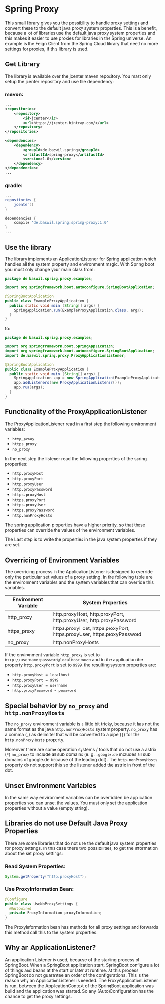 # Spring Proxy

This small library gives you the possibility to handle proxy settings 
and convert these to the default java proxy system properties.
This is a benefit, because a lot of libraries use the default java proxy system properties 
and this makes it easier to use proxies for libraries in the Spring universe.
An example is the Feign Client from the Spring Cloud library that need no more settings for proxies, 
if this library is used.  

## Get Library

The library is available over the jcenter maven repository. 
You mast only setup the jcenter repository and use the dependency:

### maven:
```xml
...
<repositories>
    <repository>
        <id>jcenter</id>
        <url>https://jcenter.bintray.com/</url>
    </repository>
</repositories>

<dependencies>
    <dependency>
        <groupId>de.baswil.spring</groupId>
        <artifactId>spring-proxy</artifactId>
        <version>1.0</version>
    </dependency>
</dependencies>
...
```
### gradle:

```groovy
...
repositories {
    jcenter()
}

dependencies {
    compile 'de.baswil.spring:spring-proxy:1.0'
}
...
``` 

## Use the library

The library implements an ApplicationListener for Spring application which handles all the system property and environment magic.
With Spring boot you must only change your main class from:
```java
package de.baswil.spring.proxy.examples;

import org.springframework.boot.autoconfigure.SpringBootApplication;

@SpringBootApplication
public class ExampleProxyApplication {
  public static void main (String[] args) {
    SpringApplication.run(ExampleProxyApplication.class, args);
  }
}
```

to:
```java
package de.baswil.spring.proxy.examples;

import org.springframework.boot.SpringApplication;
import org.springframework.boot.autoconfigure.SpringBootApplication;
import de.baswil.spring.proxy.ProxyApplicationListener;

@SpringBootApplication
public class ExampleProxyApplication {
  public static void main (String[] args) {
    SpringApplication app = new SpringApplication(ExampleProxyApplication.class);
    app.addListeners(new ProxyApplicationListener());
    app.run(args);
  }
}
```

## Functionality of the ProxyApplicationListener

The ProxyApplicationListener read in a first step the following environment variables:
 - `http_proxy`
 - `https_proxy` 
 - `no_proxy`

In the next step the listener read the following properties of the spring properties:
 - `http.proxyHost`  
 - `http.proxyPort`  
 - `http.proxyUser`  
 - `http.proxyPassword`  
 - `https.proxyHost`  
 - `https.proxyPort`  
 - `https.proxyUser`  
 - `https.proxyPassword`
 - `http.nonProxyHosts`

The spring application properties have a higher priority, 
so that these properties can override the values of the environment variables.

The Last step is to write the properties in the java system properties if they are set.

## Overriding of Environment Variables

The overriding process in the ApplicationListener is designed to override only the particular set values of a proxy setting.
In the following table are the environment variables and the system variables that can override this variables. 

| Environment Variable | System Properties                                                      |
| ---------------------|------------------------------------------------------------------------|
| http_proxy           | http.proxyHost, http.proxyPort, http.proxyUser, http.proxyPassword     |
| https_proxy          | https.proxyHost, https.proxyPort, https.proxyUser, https.proxyPassword |
| no_proxy             | http.nonProxyHosts                                                     |

If the environment variable `http_proxy` is set to `http://username:password@localhost:8080` 
and in the application the property `http.proxyPort` is set to `9999`, the resulting system properties are:
 - `http.proxyHost = localhost`
 - `http.proxyPort = 9999`
 - `http.proxyUser = username`
 - `http.proxyPassword = password`
 

## Special behavior by `no_proxy` and `http.nonProxyHosts`

The `no_proxy` environment variable is a little bit tricky, 
because it has not the same format as the java `http.nonProxyHosts` system property.
`no_proxy` has a comma (`,`) as delimiter that will be converted to a pipe (`|`) for the `http.nonProxyHosts` property.

Moreover there are some operation systems / tools that do not use a astrix (`*`) `no_proxy` to include all sub domains
(e. g. `.google.de` includes all sub domains of google.de because of the leading dot). 
The `http.nonProxyHosts` property do not support this so the listener added the astrix in front of the dot.

## Unset Environment Variables

In the same way environment variables can be overridden be application properties you can unset the values.
You must only set the application properties without a value (empty string).

## Libraries do not use Default Java Proxy Properties

There are some libraries that do not use the default java system properties for proxy settings.
In this case there two possibilities, to get the information about the set proxy settings:

### Read System Properties:
```java
System.getProperty("http.proxyHost");
```

### Use ProxyInformation Bean:
```java
@Configure
public class UseNoProxySettings {
  @Autowired
  private ProxyInformation proxyInformation;
}
```

The ProxyInformation bean has methods for all proxy settings and forwards this method call this to the system properties.

## Why an ApplicationListener?

An application Listener is used, because of the starting process of SpringBoot. 
When a SpringBoot application start, SpringBoot configure a lot of things and beans at the start or later at runtime.
At this process SpringBoot do not guarantee an order of the configurations.
This is the reason why an ApplicationListener is needed.
The ProxyApplicationListener is run, between the ApplicationContext of the SpringBoot application was build and 
the application was started. So any (Auto)Configuration has the chance to get the proxy settings.